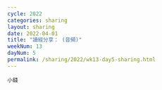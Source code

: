 ```yaml
---
cycle: 2022
categories: sharing
layout: sharing
date: 2022-04-01
title: "讀經分享： (音頻)"
weekNum: 13
dayNum: 5
permalink: /sharing/2022/wk13-day5-sharing.html
---
```


[](https://eccseattle.github.io/media/sharing/2022/wk013/2022-04-01-bin.m4a)

`小錢`

